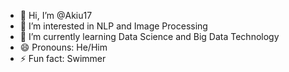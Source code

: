 - 👋 Hi, I’m @Akiu17
- 👀 I’m interested in NLP and Image Processing
- 🌱 I’m currently learning Data Science and Big Data Technology
- 😄 Pronouns: He/Him
- ⚡ Fun fact: Swimmer

<!---
Akiu17/Akiu17 is a ✨ special ✨ repository because its `README.md` (this file) appears on your GitHub profile.
You can click the Preview link to take a look at your changes.
--->
